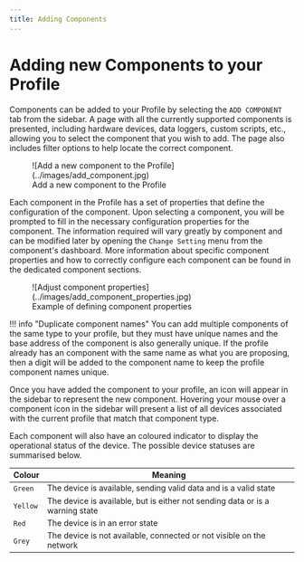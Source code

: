 ```yaml
---
title: Adding Components
---
```


# Adding new Components to your Profile

Components can be added to your Profile by selecting the `ADD COMPONENT` tab from the sidebar. A page with all the currently supported components is presented, including hardware devices, data loggers, custom scripts, etc., allowing you to select the component that you wish to add. The page also includes filter options to help locate the correct component.

<figure markdown>
![Add a new component to the Profile](../images/add_component.jpg)
<figcaption>Add a new component to the Profile</figcaption>
</figure>

Each component in the Profile has a set of properties that define the configuration of the component. Upon selecting a component, you will be prompted to fill in the necessary configuration properties for the component. The information required will vary greatly by component and can be modified later by opening the `Change Setting` menu from the component's dashboard. More information about specific component properties and how to correctly configure each component can be found in the dedicated component sections.

<figure markdown>
![Adjust component properties](../images/add_component_properties.jpg)
<figcaption>Example of defining component properties</figcaption>
</figure>

!!! info "Duplicate component names"
    You can add multiple components of the same type to your profile, but they must have unique names and the base address of the component is also generally unique. If the profile already has an component with the same name as what you are proposing, then a digit will be added to the component name to keep the profile component names unique.

Once you have added the component to your profile, an icon will appear in the sidebar to represent the new component. Hovering your mouse over a component icon in the sidebar will present a list of all devices associated with the current profile that match that component type. 

Each component will also have an coloured indicator to display the operational status of the device. The possible device statuses are summarised below.   

| Colour   | Meaning                                                                       |
|----------|-------------------------------------------------------------------------------|
| `Green`  | The device is available, sending valid data and is a valid state              |
| `Yellow` | The device is available, but is either not sending data or is a warning state |
| `Red`    | The device is in an error state                                               |
| `Grey`   | The device is not available, connected or not visible on the network          |
